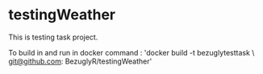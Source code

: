 # testingWeather

This is testing task project.

To build in and run in docker command : 'docker build -t bezuglytesttask \ git@github.com: BezuglyR/testingWeather'
